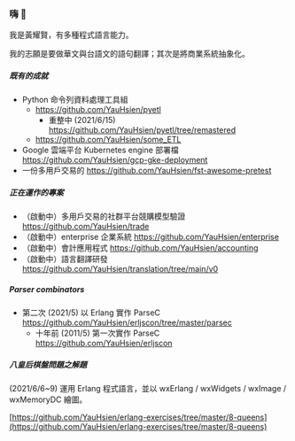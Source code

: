 ### 嗨 👋
我是黃耀賢，有多種程式語言能力。

我的志願是要做華文與台語文的語句翻譯；其次是將商業系統抽象化。

<!--
**YauHsien/YauHsien** is a ✨ _special_ ✨ repository because its `README.md` (this file) appears on your GitHub profile.

Here are some ideas to get you started:

- 🔭 I’m currently working on ...
- 🌱 I’m currently learning ...
- 👯 I’m looking to collaborate on ...
- 🤔 I’m looking for help with ...
- 💬 Ask me about ...
- 📫 How to reach me: ...
- 😄 Pronouns: ...
- ⚡ Fun fact: ...
-->
##### 既有的成就
- Python 命令列資料處理工具組
  - https://github.com/YauHsien/pyetl
    - 重整中 (2021/6/15) https://github.com/YauHsien/pyetl/tree/remastered
  - https://github.com/YauHsien/some_ETL
- Google 雲端平台 Kubernetes engine 部署檔 https://github.com/YauHsien/gcp-gke-deployment
- 一份多用戶交易的 https://github.com/YauHsien/fst-awesome-pretest 

##### 正在運作的專案
- （啟動中）多用戶交易的社群平台競購模型驗證 https://github.com/YauHsien/trade
- （啟動中）enterprise 企業系統 https://github.com/YauHsien/enterprise
- （啟動中）會計應用程式 https://github.com/YauHsien/accounting
- （啟動中）語言翻譯研發 https://github.com/YauHsien/translation/tree/main/v0

##### Parser combinators
- 第二次 (2021/5) 以 Erlang 實作 ParseC https://github.com/YauHsien/erljscon/tree/master/parsec
  - 十年前 (2011/5) 第一次實作 ParseC https://github.com/YauHsien/erljscon

##### 八皇后棋盤問題之解題
(2021/6/6~9) 運用 Erlang 程式語言，並以 wxErlang / wxWidgets / wxImage / wxMemoryDC 繪圖。

[https://github.com/YauHsien/erlang-exercises/tree/master/8-queens](https://github.com/YauHsien/erlang-exercises/tree/master/8-queens)
